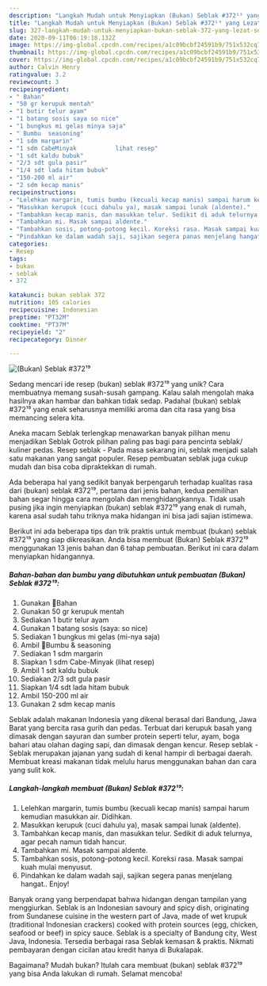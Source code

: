 ```yaml
---
description: "Langkah Mudah untuk Menyiapkan (Bukan) Seblak #372¹⁹ yang Lezat Sekali"
title: "Langkah Mudah untuk Menyiapkan (Bukan) Seblak #372¹⁹ yang Lezat Sekali"
slug: 327-langkah-mudah-untuk-menyiapkan-bukan-seblak-372-yang-lezat-sekali
date: 2020-09-11T06:19:18.132Z
image: https://img-global.cpcdn.com/recipes/a1c09bcbf24591b9/751x532cq70/bukan-seblak-372⁹-foto-resep-utama.jpg
thumbnail: https://img-global.cpcdn.com/recipes/a1c09bcbf24591b9/751x532cq70/bukan-seblak-372⁹-foto-resep-utama.jpg
cover: https://img-global.cpcdn.com/recipes/a1c09bcbf24591b9/751x532cq70/bukan-seblak-372⁹-foto-resep-utama.jpg
author: Calvin Henry
ratingvalue: 3.2
reviewcount: 3
recipeingredient:
- " Bahan"
- "50 gr kerupuk mentah"
- "1 butir telur ayam"
- "1 batang sosis saya so nice"
- "1 bungkus mi gelas minya saja"
- " Bumbu  seasoning"
- "1 sdm margarin"
- "1 sdm CabeMinyak           lihat resep"
- "1 sdt kaldu bubuk"
- "2/3 sdt gula pasir"
- "1/4 sdt lada hitam bubuk"
- "150-200 ml air"
- "2 sdm kecap manis"
recipeinstructions:
- "Lelehkan margarin, tumis bumbu (kecuali kecap manis) sampai harum kemudian masukkan air. Didihkan."
- "Masukkan kerupuk (cuci dahulu ya), masak sampai lunak (aldente)."
- "Tambahkan kecap manis, dan masukkan telur. Sedikit di aduk telurnya, agar pecah namun tidah hancur."
- "Tambahkan mi. Masak sampai aldente."
- "Tambahkan sosis, potong-potong kecil. Koreksi rasa. Masak sampai kuah mulai menyusut."
- "Pindahkan ke dalam wadah saji, sajikan segera panas menjelang hangat.. Enjoy!"
categories:
- Resep
tags:
- bukan
- seblak
- 372

katakunci: bukan seblak 372 
nutrition: 105 calories
recipecuisine: Indonesian
preptime: "PT32M"
cooktime: "PT37M"
recipeyield: "2"
recipecategory: Dinner

---
```



![(Bukan) Seblak #372¹⁹](https://img-global.cpcdn.com/recipes/a1c09bcbf24591b9/751x532cq70/bukan-seblak-372⁹-foto-resep-utama.jpg)

Sedang mencari ide resep (bukan) seblak #372¹⁹ yang unik? Cara membuatnya memang susah-susah gampang. Kalau salah mengolah maka hasilnya akan hambar dan bahkan tidak sedap. Padahal (bukan) seblak #372¹⁹ yang enak seharusnya memiliki aroma dan cita rasa yang bisa memancing selera kita.

Aneka macam Seblak terlengkap menawarkan banyak pilihan menu menjadikan Seblak Gotrok pilihan paling pas bagi para pencinta seblak/ kuliner pedas. Resep seblak - Pada masa sekarang ini, seblak menjadi salah satu makanan yang sangat populer. Resep pembuatan seblak juga cukup mudah dan bisa coba dipraktekkan di rumah.

Ada beberapa hal yang sedikit banyak berpengaruh terhadap kualitas rasa dari (bukan) seblak #372¹⁹, pertama dari jenis bahan, kedua pemilihan bahan segar hingga cara mengolah dan menghidangkannya. Tidak usah pusing jika ingin menyiapkan (bukan) seblak #372¹⁹ yang enak di rumah, karena asal sudah tahu triknya maka hidangan ini bisa jadi sajian istimewa.


Berikut ini ada beberapa tips dan trik praktis untuk membuat (bukan) seblak #372¹⁹ yang siap dikreasikan. Anda bisa membuat (Bukan) Seblak #372¹⁹ menggunakan 13 jenis bahan dan 6 tahap pembuatan. Berikut ini cara dalam menyiapkan hidangannya.

<!--inarticleads1-->

##### Bahan-bahan dan bumbu yang dibutuhkan untuk pembuatan (Bukan) Seblak #372¹⁹:

1. Gunakan  🍒Bahan
1. Gunakan 50 gr kerupuk mentah
1. Sediakan 1 butir telur ayam
1. Gunakan 1 batang sosis (saya: so nice)
1. Sediakan 1 bungkus mi gelas (mi-nya saja)
1. Ambil  🍒Bumbu &amp; seasoning
1. Sediakan 1 sdm margarin
1. Siapkan 1 sdm Cabe-Minyak           (lihat resep)
1. Ambil 1 sdt kaldu bubuk
1. Sediakan 2/3 sdt gula pasir
1. Siapkan 1/4 sdt lada hitam bubuk
1. Ambil 150-200 ml air
1. Gunakan 2 sdm kecap manis


Seblak adalah makanan Indonesia yang dikenal berasal dari Bandung, Jawa Barat yang bercita rasa gurih dan pedas. Terbuat dari kerupuk basah yang dimasak dengan sayuran dan sumber protein seperti telur, ayam, boga bahari atau olahan daging sapi, dan dimasak dengan kencur. Resep seblak - Seblak merupakan jajanan yang sudah di kenal hampir di berbagai daerah. Membuat kreasi makanan tidak melulu harus menggunakan bahan dan cara yang sulit kok. 

<!--inarticleads2-->

##### Langkah-langkah membuat (Bukan) Seblak #372¹⁹:

1. Lelehkan margarin, tumis bumbu (kecuali kecap manis) sampai harum kemudian masukkan air. Didihkan.
1. Masukkan kerupuk (cuci dahulu ya), masak sampai lunak (aldente).
1. Tambahkan kecap manis, dan masukkan telur. Sedikit di aduk telurnya, agar pecah namun tidah hancur.
1. Tambahkan mi. Masak sampai aldente.
1. Tambahkan sosis, potong-potong kecil. Koreksi rasa. Masak sampai kuah mulai menyusut.
1. Pindahkan ke dalam wadah saji, sajikan segera panas menjelang hangat.. Enjoy!


Banyak orang yang berpendapat bahwa hidangan dengan tampilan yang menggiurkan. Seblak is an Indonesian savoury and spicy dish, originating from Sundanese cuisine in the western part of Java, made of wet krupuk (traditional Indonesian crackers) cooked with protein sources (egg, chicken, seafood or beef) in spicy sauce. Seblak is a specialty of Bandung city, West Java, Indonesia. Tersedia berbagai rasa Seblak kemasan &amp; praktis. Nikmati pembayaran dengan cicilan atau kredit hanya di Bukalapak. 

Bagaimana? Mudah bukan? Itulah cara membuat (bukan) seblak #372¹⁹ yang bisa Anda lakukan di rumah. Selamat mencoba!
